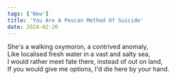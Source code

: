 ```yaml
---
tags: ['New']
title: 'You Are A Pescan Method Of Suicide'
date: 2024-02-26
---
```


She's a walking oxymoron, a contrived anomaly,  
Like localised fresh water in a vast and salty sea,  
I would rather meet fate there, instead of out on land,  
If you would give me options, I'd die here by your hand.  
